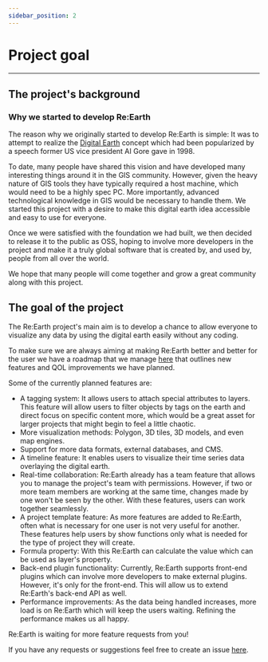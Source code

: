 ```yaml
---
sidebar_position: 2
---
```

# Project goal
------

## The project's background

### Why we started to develop Re:Earth

The reason why we originally started to develop Re:Earth is simple: It was to attempt to realize the [Digital Earth](https://en.wikipedia.org/wiki/Digital_Earth) concept which had been popularized by a speech former US vice president AI Gore gave in 1998. 

To date, many people have shared this vision and have developed many interesting things around it in the GIS community. However, given the heavy nature of GIS tools they have typically required a host machine, which would need to be a highly spec PC. More importantly, advanced technological knowledge in GIS would be necessary to handle them. We started this project with a desire to make this digital earth idea accessible and easy to use for everyone.

Once we were satisfied with the foundation we had built, we then decided to release it to the public as OSS, hoping to involve more developers in the project and make it a truly global software that is created by, and used by, people from all over the world. 

We hope that many people will come together and grow a great community along with this project.

## The goal of the project

The Re:Earth project's main aim is to develop a chance to allow everyone to visualize any data by using the digital earth easily without any coding. 

To make sure we are always aiming at making Re:Earth better and better for the user we have a roadmap that we manage [here](https://github.com/reearth/reearth/projects/1) that outlines new features and QOL improvements we have planned.

Some of the currently planned features are:

- A tagging system: It allows users to attach special attributes to layers. This feature will allow users to filter objects by tags on the earth and direct focus on specific content more, which would be a great asset for larger projects that might begin to feel a little chaotic.
- More visualization methods: Polygon, 3D tiles, 3D models, and even map engines.
- Support for more data formats, external databases, and CMS.
- A timeline feature: It enables users to visualize their time series data overlaying the digital earth.
- Real-time collaboration: Re:Earth already has a team feature that allows you to manage the project's team with permissions. However, if two or more team members are working at the same time, changes made by one won't be seen by the other. With these features, users can work together seamlessly.
- A project template feature: As more features are added to Re:Earth, often what is necessary for one user is not very useful for another. These features help users by show functions only what is needed for the type of project they will create.
- Formula property: With this Re:Earth can calculate the value which can be used as layer's property.
- Back-end plugin functionality: Currently, Re:Earth supports front-end plugins which can involve more developers to make external plugins. However, it's only for the front-end. This will allow us to extend Re:Earth's back-end API as well.
- Performance improvements: As the data being handled increases, more load is on Re:Earth which will keep the users waiting. Refining the performance makes us all happy.

Re:Earth is waiting for more feature requests from you!

If you have any requests or suggestions feel free to create an issue [here](https://github.com/reearth/reearth/issues?q=is%3Aissue+is%3Aopen+sort%3Aupdated-desc).
